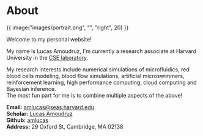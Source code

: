 # About

{{ image("images/portrait.png", "", "right", 20) }}

Welcome to my personal website!

My name is Lucas Amoudruz, I'm currently a research associate at Harvard University in the [CSE laboratory](https://cse-lab.seas.harvard.edu/).

My research interests include numerical simulations of microfluidics, red blood cells modeling, blood flow simulations, artificial microswimmers, reinforcement learning, high performance computing, cloud computing and Bayesian inference.  
The most fun part for me is to combine multiple aspects of the above!  

**Email:** [amlucas@seas.harvard.edu](mailto:amlucas@seas.harvard.edu)  
**Scholar:** [Lucas Amoudruz](https://scholar.google.ch/citations?user=eGRWGKYAAAAJ&hl=en&oi=ao)  
**Github:** [amlucas](https://github.com/amlucas)  
**Address:** 29 Oxford St, Cambridge, MA 02138  
